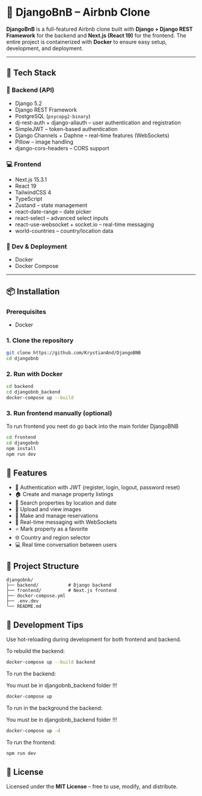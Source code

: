 # 🏡 DjangoBnB – Airbnb Clone

**DjangoBnB** is a full-featured Airbnb clone built with **Django + Django REST Framework** for the backend and **Next.js (React 19)** for the frontend. The entire project is containerized with **Docker** to ensure easy setup, development, and deployment.

---

## 🚀 Tech Stack

### 🔧 Backend (API)
- Django 5.2
- Django REST Framework
- PostgreSQL (`psycopg2-binary`)
- dj-rest-auth + django-allauth – user authentication and registration
- SimpleJWT – token-based authentication
- Django Channels + Daphne – real-time features (WebSockets)
- Pillow – image handling
- django-cors-headers – CORS support

### 💻 Frontend
- Next.js 15.3.1
- React 19
- TailwindCSS 4
- TypeScript
- Zustand – state management
- react-date-range – date picker
- react-select – advanced select inputs
- react-use-websocket + socket.io – real-time messaging
- world-countries – country/location data

### 🐳 Dev & Deployment
- Docker
- Docker Compose

---

## 📦 Installation

### Prerequisites
- Docker

### 1. Clone the repository
```bash
git clone https://github.com/KrystianAnd/DjangoBNB
cd djangobnb

```

### 2. Run with Docker
```bash
cd backend
cd djangobnb_backend
docker-compose up --build
```

### 3. Run frontend manually (optional)

To run frontend you neet do go back into the main forlder DjangoBNB

```bash
cd frontend
cd djangobnb
npm install
npm run dev
```

## 🧩 Features

* 🔐 Authentication with JWT (register, login, logout, password reset)
* 🏠 Create and manage property listings
* 📍 Search properties by location and date
* 📸 Upload and view images
* 📅 Make and manage reservations
* 💬 Real-time messaging with WebSockets
* ⭐ Mark property as a favorite
* 🌐 Country and region selector
* 💻 Real time conversation between users

## 📁 Project Structure

```
djangobnb/
├── backend/           # Django backend
├── frontend/          # Next.js frontend
├── docker-compose.yml
├── .env.dev
└── README.md
```


## 🧪 Development Tips

Use hot-reloading during development for both frontend and backend.

To rebuild the backend:

```bash
docker-compose up --build backend
```
To run the backend:

You must be in djangobnb_backend folder !!!

```bash
docker-compose up 
```

To run in the background the backend:

You must be in djangobnb_backend folder !!!

```bash
docker-compose up -d
```

To run the frontend:

```bash
npm run dev
```


## 📄 License

Licensed under the **MIT License** – free to use, modify, and distribute.


